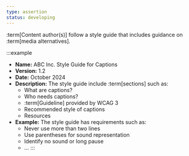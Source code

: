 ```yaml
---
type: assertion
status: developing
---
```


:term[Content author(s)] follow a style guide that includes guidance on :term[media alternatives].

:::example
* **Name:** ABC Inc. Style Guide for Captions
* **Version:** 1.2
* **Date:** October 2024
* **Description:** The style guide include :term[sections] such as:
  * What are captions?
  * Who needs captions?
  * :term[Guideline] provided by WCAG 3
  * Recommended style of captions
  * Resources
* **Example:** The style guide has requirements such as:
  * Never use more than two lines
  * Use parentheses for sound representation
  * Identify no sound or long pause
  * &hellip;
:::